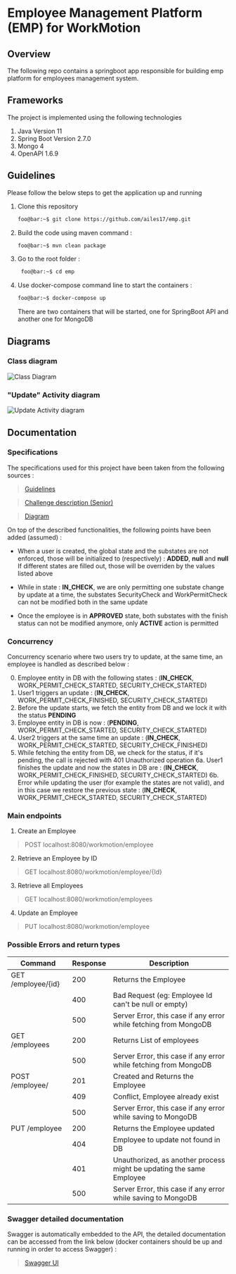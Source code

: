 # Employee Management Platform (EMP) for WorkMotion

## Overview
The following repo contains a springboot app responsible for building emp platform for employees management system.

## Frameworks
The project is implemented using the following technologies

1. Java Version 11
2. Spring Boot Version 2.7.0
3. Mongo 4
4. OpenAPI 1.6.9

## Guidelines
Please follow the below steps to get the application up and running

1. Clone this repository
	```sh
    foo@bar:~$ git clone https://github.com/ailes17/emp.git
    ```
2. Build the code using maven command :
    ```sh
    foo@bar:~$ mvn clean package
    ```
3. Go to the root folder :
   ```sh
    foo@bar:~$ cd emp
    ```
4. Use docker-compose command line to start the containers :
    ```sh
    foo@bar:~$ docker-compose up
    ```
    There are two containers that will be started, one for SpringBoot API and another one for MongoDB
    
## Diagrams
### Class diagram
![Class Diagram](emp-class-diagram.png)


### "Update" Activity diagram
![Update Activity diagram](emp-update-activity-diagram.png)

## Documentation
### Specifications
The specifications used for this project have been taken from the following sources : 
> [Guidelines](spec/GUIDELINES.md)

> [Challenge description (Senior)](spec/SENIOR_CHALLENGE.md)

> [Diagram](spec/senior_challenge_state_transition_diagram.png)

On top of the described functionalities, the following points have been added (assumed) :
* When a user is created, the global state and the substates are not enforced, those will be initialized to (respectively) : **ADDED**, **null** and **null**
	If different states are filled out, those will be overriden by the values listed above

* While in state : **IN_CHECK**, we are only permitting one substate change by update at a time, the substates SecurityCheck and WorkPermitCheck can not be modified both in the same update

* Once the employee is in **APPROVED** state, both substates with the finish status can not be modified anymore, only **ACTIVE** action is permitted

### Concurrency
Concurrency scenario where two users try to update, at the same time, an employee is handled as described below :

0. Employee entity in DB with the following states : (**IN_CHECK**, WORK_PERMIT_CHECK_STARTED, SECURITY_CHECK_STARTED)
1. User1 triggers an update : (**IN_CHECK**, WORK_PERMIT_CHECK_FINISHED, SECURITY_CHECK_STARTED)
2. Before the update starts, we fetch the entity from DB and we lock it with the status **PENDING**
3. Employee entity in DB is now : (**PENDING**, WORK_PERMIT_CHECK_STARTED, SECURITY_CHECK_STARTED)
4. User2 triggers at the same time an update : (**IN_CHECK**, WORK_PERMIT_CHECK_STARTED, SECURITY_CHECK_FINISHED)
5. While fetching the entity from DB, we check for the status, if it's pending, the call is rejected with 401 Unauthorized operation
6a. User1 finishes the update and now the states in DB are :  (**IN_CHECK**, WORK_PERMIT_CHECK_FINISHED, SECURITY_CHECK_STARTED)
6b. Error while updating the user (for example the states are not valid), and in this case we restore the previous state : (**IN_CHECK**, WORK_PERMIT_CHECK_STARTED, SECURITY_CHECK_STARTED)


### Main endpoints
1. Create an Employee
> POST localhost:8080/workmotion/employee
2. Retrieve an Employee by ID 
> GET localhost:8080/workmotion/employee/{Id}
3. Retrieve all Employees
> GET localhost:8080/workmotion/employees
4. Update an Employee
> PUT localhost:8080/workmotion/employee

### Possible Errors and return types

| Command | Response | Description
| --- | --- | --- |
| GET /employee/{id} | 200 | Returns the Employee |
| | 400 | Bad Request (eg: Employee Id can't be null or empty) |
| | 500 | Server Error, this case if any error while fetching from MongoDB |
| GET /employees | 200 | Returns List of employees |
| | 500 | Server Error, this case if any error while fetching from MongoDB |
| POST /employee/ | 201 | Created and Returns the Employee |
| | 409 | Conflict, Employee already exist |
| | 500 | Server Error, this case if any error while saving to MongoDB |
| PUT /employee | 200 | Returns the Employee updated |
| | 404 | Employee to update not found in DB |
| | 401 | Unauthorized, as another process might be updating the same Employee |
| | 500 | Server Error, this case if any error while saving to MongoDB |


### Swagger detailed documentation
Swagger is automatically embedded to the API, the detailed documentation can be accessed from the link below (docker containers should be up and running in order to access Swagger) :
>[Swagger UI](http://localhost:8080/swagger-ui/index.html)